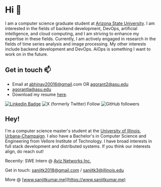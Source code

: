 # Hi 👋
I am a computer science graduate student at [Arizona State University](https://asu.edu). I am interested in the fields of backend development, DevOps, artificial intelligence, and cloud computing, and I am striving to enhance my expertise in these fields. Currently, I am actively engaged in research in the fields of time series analysis and image processing. My other interests include backend development and DevOps. AiOps is something I want to work on in the future.


 ## Get in touch 📫
 - Email at [abhinav20016@gmail](abhinav20016@gmail).com OR [agorant2@asu.edu](agorant2@asu.edu)
 - agorantla@asu.edu
 - Download my resume [here](https://abhinavgorantla.me/abhinav_gorantla_resume.pdf).

[![Linkedin Badge](https://img.shields.io/badge/-LinkedIn-blue?style=flat-square&logo=Linkedin&logoColor=white&link=https://www.linkedin.com/in/abhinav-gorantla/)](https://www.linkedin.com/in/abhinav-gorantla/)
![X (formerly Twitter) Follow](https://img.shields.io/twitter/follow/asteroidc0ffee)
![GitHub followers](https://img.shields.io/github/followers/abhinavgor)

## Hey!

I'm a computer science master's student at the [University of Illinois, Urbana-Champaign](https://cs.illinois.edu). I also have a Bachelor's in Computer Science and Engineering from Vellore Institute of Technology. I have broad interests in full stack development and distributed systems. If you think our interests align, do reach out!

Recently: SWE Intern @ [Aviz Networks Inc.](https://www.aviznetworks.com)

Get in touch: [sanjitk2018@gmail.com](sanjitk2018@gmail.com) / [sanjitk3@illinois.edu](sanjitk3@illinois.edu)

More @ [www.sanjitkumar.me](https://www.sanjitkumar.me)
